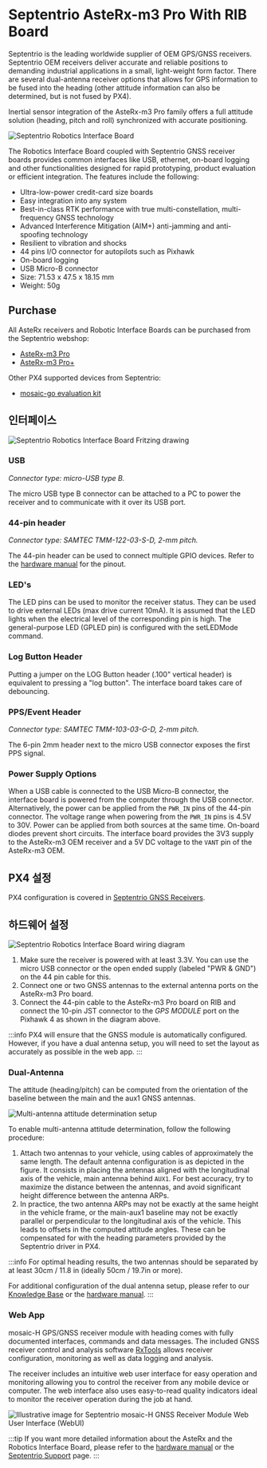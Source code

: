 # Septentrio AsteRx-m3 Pro With RIB Board

Septentrio is the leading worldwide supplier of OEM GPS/GNSS receivers.
Septentrio OEM receivers deliver accurate and reliable positions to demanding industrial applications in a small, light-weight form factor.
There are several dual-antenna receiver options that allows for GPS information to be fused into the heading (other attitude information can also be determined, but is not fused by PX4).

Inertial sensor integration of the AsteRx-m3 Pro family offers a full attitude solution (heading, pitch and roll) synchronized with accurate positioning.

![Septentrio Robotics Interface Board](../../assets/hardware/gps/septentrio_sbf/asterx_m3_and_rib_board.png)

The Robotics Interface Board coupled with Septentrio GNSS receiver boards provides common interfaces like USB, ethernet, on-board logging and other functionalities designed for rapid prototyping, product evaluation or efficient integration.
The features include the following:

- Ultra-low-power credit-card size boards
- Easy integration into any system
- Best-in-class RTK performance with true multi-constellation, multi-frequency GNSS technology
- Advanced Interference Mitigation (AIM+) anti-jamming and anti-spoofing technology
- Resilient to vibration and shocks
- 44 pins I/O connector for autopilots such as Pixhawk
- On-board logging
- USB Micro-B connector
- Size: 71.53 x 47.5 x 18.15 mm
- Weight: 50g

## Purchase

All AsteRx receivers and Robotic Interface Boards can be purchased from the Septentrio webshop:

- [AsteRx-m3 Pro](https://web.septentrio.com/l/858493/2022-04-19/xgrrz)
- [AsteRx-m3 Pro+](https://web.septentrio.com/l/858493/2022-04-19/xgrs3)

Other PX4 supported devices from Septentrio:

- [mosaic-go evaluation kit](../gps_compass/septentrio_mosaic-go.md)

## 인터페이스

![Septentrio Robotics Interface Board Fritzing drawing](../../assets/hardware/gps/septentrio_sbf/rib.png)

### USB

_Connector type: micro-USB type B._

The micro USB type B connector can be attached to a PC to power the receiver and to communicate with it over its USB port.

### 44-pin header

_Connector type: SAMTEC TMM-122-03-S-D, 2-mm pitch._

The 44-pin header can be used to connect multiple GPIO devices.
Refer to the [hardware manual](https://web.septentrio.com/l/858493/2022-04-19/xgrsw) for the pinout.

### LED's

The LED pins can be used to monitor the receiver status.
They can be used to drive external LEDs (max drive current 10mA).
It is assumed that the LED lights when the electrical level of the corresponding pin is high.
The general-purpose LED (GPLED pin) is configured with the setLEDMode command.

### Log Button Header

Putting a jumper on the LOG Button header (.100" vertical header) is equivalent to pressing a "log button".
The interface board takes care of debouncing.

### PPS/Event Header

_Connector type: SAMTEC TMM-103-03-G-D, 2-mm pitch._

The 6-pin 2mm header next to the micro USB connector exposes the first PPS signal.

### Power Supply Options

When a USB cable is connected to the USB Micro-B connector, the interface board is powered from the computer through the USB connector.
Alternatively, the power can be applied from the `PWR_IN` pins of the 44-pin connector.
The voltage range when powering from the `PWR_IN` pins is 4.5V to 30V.
Power can be applied from both sources at the same time.
On-board diodes prevent short circuits.
The interface board provides the 3V3 supply to the AsteRx-m3 OEM receiver and a 5V DC voltage to the `VANT` pin of the AsteRx-m3 OEM.

## PX4 설정

PX4 configuration is covered in [Septentrio GNSS Receivers](../gps_compass/septentrio.md).

## 하드웨어 설정

![Septentrio Robotics Interface Board wiring diagram](../../assets/hardware/gps/septentrio_sbf/rib_wiring.png)

1. Make sure the receiver is powered with at least 3.3V. You can use the micro USB connector or the open ended supply (labeled "PWR & GND") on the 44 pin cable for this.
2. Connect one or two GNSS antennas to the external antenna ports on the AsteRx-m3 Pro board.
3. Connect the 44-pin cable to the AsteRx-m3 Pro board on RIB and connect the 10-pin JST connector to the _GPS MODULE_ port on the Pixhawk 4 as shown in the diagram above.

:::info
PX4 will ensure that the GNSS module is automatically configured. However, if you have a dual
antenna setup, you will need to set the layout as accurately as possible in the web app.
:::

### Dual-Antenna

The attitude (heading/pitch) can be computed from the orientation of the baseline between the main and the aux1 GNSS antennas.

![Multi-antenna attitude determination setup](../../assets/hardware/gps/septentrio_sbf/multi-antenna_attitude_setup.png)

To enable multi-antenna attitude determination, follow the following procedure:

1. Attach two antennas to your vehicle, using cables of approximately the same length.
   The default antenna configuration is as depicted in the figure.
   It consists in placing the antennas aligned with the longitudinal axis of the vehicle, main antenna behind `AUX1`.
   For best accuracy, try to maximize the distance between the antennas, and avoid significant height difference between the antenna ARPs.
2. In practice, the two antenna ARPs may not be exactly at the same height in the vehicle frame, or the main-aux1 baseline may not be exactly parallel or perpendicular to the longitudinal axis of the vehicle.
   This leads to offsets in the computed attitude angles.
   These can be compensated for with the heading parameters provided by the Septentrio driver in PX4.

:::info
For optimal heading results, the two antennas should be separated by at least 30cm / 11.8 in (ideally 50cm / 19.7in or more).

For additional configuration of the dual antenna setup, please refer to our [Knowledge Base](https://support.septentrio.com/l/858493/2022-04-19/xgrsh) or the [hardware manual](https://web.septentrio.com/l/858493/2022-04-19/xgrsl).
:::

### Web App

mosaic-H GPS/GNSS receiver module with heading comes with fully documented interfaces, commands and data messages.
The included GNSS receiver control and analysis software [RxTools](https://web.septentrio.com/l/858493/2022-04-19/xgrss) allows receiver configuration,
monitoring as well as data logging and analysis.

The receiver includes an intuitive web user interface for easy operation and monitoring allowing you to control the receiver from any mobile device or computer.
The web interface also uses easy-to-read quality indicators ideal to monitor the receiver operation during the job at hand.

![Illustrative image for Septentrio mosaic-H GNSS Receiver Module Web User Interface (WebUI)](../../assets/hardware/gps/septentrio_sbf/septentrio_mosaic_a5_h_t_clas_gnss_module_receiverwebui.png)

:::tip
If you want more detailed information about the AsteRx and the Robotics Interface Board, please refer to the [hardware manual](https://web.septentrio.com/l/858493/2022-04-19/xgrsw) or the [Septentrio Support](https://support.septentrio.com/l/858493/2022-04-19/xgrsz) page.
:::
